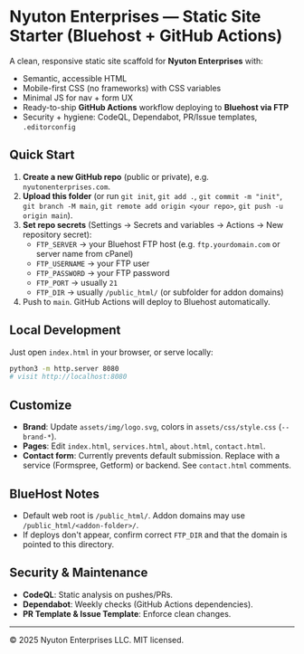 # Nyuton Enterprises — Static Site Starter (Bluehost + GitHub Actions)

A clean, responsive static site scaffold for **Nyuton Enterprises** with:
- Semantic, accessible HTML
- Mobile-first CSS (no frameworks) with CSS variables
- Minimal JS for nav + form UX
- Ready-to-ship **GitHub Actions** workflow deploying to **Bluehost via FTP**
- Security + hygiene: CodeQL, Dependabot, PR/Issue templates, `.editorconfig`

## Quick Start

1. **Create a new GitHub repo** (public or private), e.g. `nyutonenterprises.com`.
2. **Upload this folder** (or run `git init`, `git add .`, `git commit -m "init"`, `git branch -M main`, `git remote add origin <your repo>`, `git push -u origin main`).
3. **Set repo secrets** (Settings → Secrets and variables → Actions → New repository secret):
   - `FTP_SERVER` → your Bluehost FTP host (e.g. `ftp.yourdomain.com` or server name from cPanel)
   - `FTP_USERNAME` → your FTP user
   - `FTP_PASSWORD` → your FTP password
   - `FTP_PORT` → usually `21`
   - `FTP_DIR` → usually `/public_html/` (or subfolder for addon domains)
4. Push to `main`. GitHub Actions will deploy to Bluehost automatically.

## Local Development

Just open `index.html` in your browser, or serve locally:

```bash
python3 -m http.server 8080
# visit http://localhost:8080
```

## Customize

- **Brand**: Update `assets/img/logo.svg`, colors in `assets/css/style.css` (`--brand-*`).
- **Pages**: Edit `index.html`, `services.html`, `about.html`, `contact.html`.
- **Contact form**: Currently prevents default submission. Replace with a service (Formspree, Getform) or backend. See `contact.html` comments.

## BlueHost Notes

- Default web root is `/public_html/`. Addon domains may use `/public_html/<addon-folder>/`.
- If deploys don't appear, confirm correct `FTP_DIR` and that the domain is pointed to this directory.

## Security & Maintenance

- **CodeQL**: Static analysis on pushes/PRs.
- **Dependabot**: Weekly checks (GitHub Actions dependencies).
- **PR Template & Issue Template**: Enforce clean changes.

---
© 2025 Nyuton Enterprises LLC. MIT licensed.

